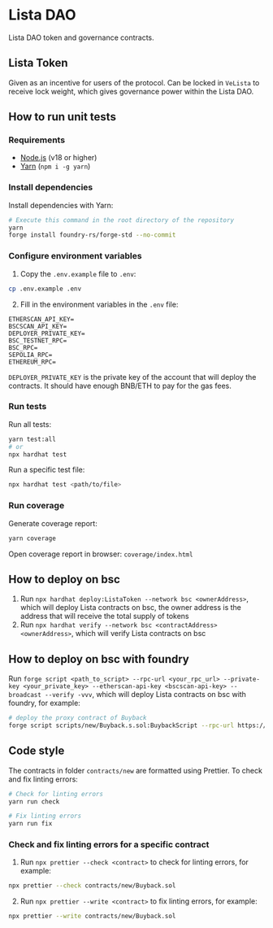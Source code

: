 # Lista DAO
Lista DAO token and governance contracts.

## Lista Token
Given as an incentive for users of the protocol. Can be locked in `VeLista`
to receive lock weight, which gives governance power within the Lista DAO.

## How to run unit tests

### Requirements

- [Node.js](https://nodejs.org/en/) (v18 or higher)
- [Yarn](https://yarnpkg.com/) (`npm i -g yarn`)

### Install dependencies

Install dependencies with Yarn:
```bash
# Execute this command in the root directory of the repository
yarn
forge install foundry-rs/forge-std --no-commit
```

### Configure environment variables

1. Copy the `.env.example` file to `.env`:
```bash
cp .env.example .env
```

2. Fill in the environment variables in the `.env` file:
```env
ETHERSCAN_API_KEY=
BSCSCAN_API_KEY=
DEPLOYER_PRIVATE_KEY=
BSC_TESTNET_RPC=
BSC_RPC=
SEPOLIA_RPC=
ETHEREUM_RPC=
```

`DEPLOYER_PRIVATE_KEY` is the private key of the account that will deploy the contracts. It should have enough BNB/ETH to pay for the gas fees.

### Run tests

Run all tests:
```bash
yarn test:all
# or
npx hardhat test
```

Run a specific test file:
```bash
npx hardhat test <path/to/file>
```

### Run coverage

Generate coverage report:
```bash
yarn coverage
```

Open coverage report in browser: `coverage/index.html`

## How to deploy on bsc

1. Run `npx hardhat deploy:ListaToken --network bsc <ownerAddress>`, which will deploy Lista contracts on bsc,
   the owner address is the address that will receive the total supply of tokens
2. Run `npx hardhat verify --network bsc <contractAddress> <ownerAddress>`, which will verify Lista contracts on bsc

## How to deploy on bsc with foundry
Run `forge script <path_to_script> --rpc-url <your_rpc_url> --private-key <your_private_key> --etherscan-api-key <bscscan-api-key> --broadcast --verify -vvv`, which will deploy Lista contracts on bsc with foundry, for example:
```bash
# deploy the proxy contract of Buyback
forge script scripts/new/Buyback.s.sol:BuybackScript --rpc-url https://bsc-dataseed.binance.org --etherscan-api-key <bscscan-api-key> --broadcast --verify -vvv
```

## Code style
The contracts in folder `contracts/new` are formatted using Prettier. To check and fix linting errors:
```bash
# Check for linting errors
yarn run check

# Fix linting errors
yarn run fix
```

### Check and fix linting errors for a specific contract
1. Run `npx prettier --check <contract>` to check for linting errors, for example:
```bash
npx prettier --check contracts/new/Buyback.sol
```
2. Run `npx prettier --write <contract>` to fix linting errors, for example:
```bash
npx prettier --write contracts/new/Buyback.sol
```
